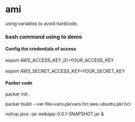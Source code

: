 # ami

using variables to avoid hardcode.

### bash command using to demo

#### Config the credentials of access
export AWS_ACCESS_KEY_ID=YOUR_ACCESS_KEY<br>  
export AWS_SECRET_ACCESS_KEY=YOUR_SECRET_KEY<br>
#### Packer code
packer init .  <br>

packer build --var-file=vars.pkrvars.hcl aws-ubuntu.pkr.hcl

nohup java -jar webapp-0.0.1-SNAPSHOT.jar &



